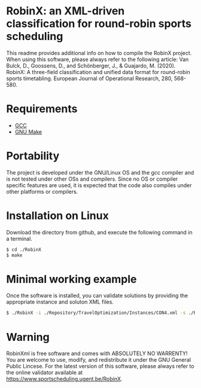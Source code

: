 # RobinX: an XML-driven classification for round-robin sports scheduling
This readme provides additional info on how to compile the RobinX project.
When using this software, please always refer to the following article: Van Bulck, D., Goossens, D., and Schönberger, J., & Guajardo, M. (2020). RobinX: A three-field classification and unified data format for round-robin sports timetabling. European Journal of Operational Research, 280, 568-580.

# Requirements
- [GCC](https://gcc.gnu.org/)
- [GNU Make](https://www.gnu.org/software/make/)

# Portability
The project is developed under the GNU/Linux OS and the gcc compiler and is not tested under other OSs and compilers.
Since no OS or compiler specific features are used, it is expected that the code also compiles under other platforms or compilers.

# Installation on Linux
Download the directory from github, and execute the following command in a terminal.

```bash
$ cd ./RobinX
$ make
```
# Minimal working example
Once the software is installed, you can validate solutions by providing the appropriate instance and soluton XML files.

```bash
$ ./RobinX -i ./Repository/TravelOptimization/Instances/CON4.xml -s ./Repository/TravelOptimization/Solutions/CON4_Sol_Brandao.xml
```

# Warning
RobinXml is free software and comes with ABSOLUTELY NO WARRENTY! You are welcome
to use, modify, and redistribute it under the GNU General Public Lincese.
For the latest version of this software, please always refer to the online validator available at <https://www.sportscheduling.ugent.be/RobinX>.

